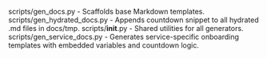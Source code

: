 scripts/gen_docs.py - Scaffolds base Markdown templates.
scripts/gen_hydrated_docs.py - Appends countdown snippet to all hydrated .md files in docs/tmp.
scripts/__init__.py - Shared utilities for all generators.
scripts/gen_service_docs.py - Generates service-specific onboarding templates with embedded variables and countdown logic.


